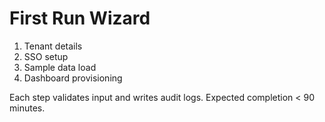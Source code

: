 # First Run Wizard

1. Tenant details
2. SSO setup
3. Sample data load
4. Dashboard provisioning

Each step validates input and writes audit logs. Expected completion < 90 minutes.

